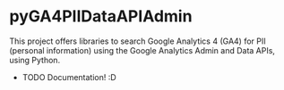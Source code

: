 # pyGA4PIIDataAPIAdmin
This project offers libraries to search Google Analytics 4 (GA4) for PII (personal information) using the Google Analytics Admin and Data APIs, using Python.

* TODO
Documentation! :D
